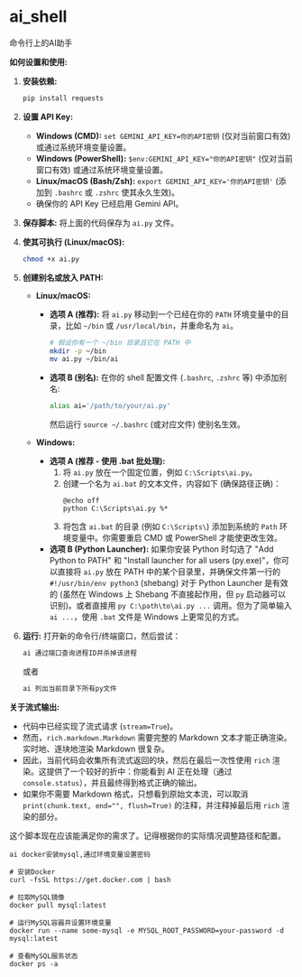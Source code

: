 # ai_shell

命令行上的AI助手


**如何设置和使用:**

1.  **安装依赖:**
    ```bash
    pip install requests
    ```

2.  **设置 API Key:**
    * **Windows (CMD):** `set GEMINI_API_KEY=你的API密钥` (仅对当前窗口有效) 或通过系统环境变量设置。
    * **Windows (PowerShell):** `$env:GEMINI_API_KEY="你的API密钥"` (仅对当前窗口有效) 或通过系统环境变量设置。
    * **Linux/macOS (Bash/Zsh):** `export GEMINI_API_KEY='你的API密钥'` (添加到 `.bashrc` 或 `.zshrc` 使其永久生效)。
    * 确保你的 API Key 已经启用 Gemini API。

3.  **保存脚本:** 将上面的代码保存为 `ai.py` 文件。

4.  **使其可执行 (Linux/macOS):**
    ```bash
    chmod +x ai.py
    ```

5.  **创建别名或放入 PATH:**
    * **Linux/macOS:**
        * **选项 A (推荐):** 将 `ai.py` 移动到一个已经在你的 `PATH` 环境变量中的目录，比如 `~/bin` 或 `/usr/local/bin`，并重命名为 `ai`。
            ```bash
            # 假设你有一个 ~/bin 目录且它在 PATH 中
            mkdir -p ~/bin
            mv ai.py ~/bin/ai
            ```
        * **选项 B (别名):** 在你的 shell 配置文件 (`.bashrc`, `.zshrc` 等) 中添加别名:
            ```bash
            alias ai='/path/to/your/ai.py'
            ```
            然后运行 `source ~/.bashrc` (或对应文件) 使别名生效。

    * **Windows:**
        * **选项 A (推荐 - 使用 .bat 批处理):**
            1.  将 `ai.py` 放在一个固定位置，例如 `C:\Scripts\ai.py`。
            2.  创建一个名为 `ai.bat` 的文本文件，内容如下 (确保路径正确)：
                ```batch
                @echo off
                python C:\Scripts\ai.py %*
                ```
            3.  将包含 `ai.bat` 的目录 (例如 `C:\Scripts\`) 添加到系统的 `Path` 环境变量中。你需要重启 CMD 或 PowerShell 才能使更改生效。
        * **选项 B (Python Launcher):** 如果你安装 Python 时勾选了 "Add Python to PATH" 和 "Install launcher for all users (py.exe)"，你可以直接将 `ai.py` 放在 PATH 中的某个目录里，并确保文件第一行的 `#!/usr/bin/env python3` (shebang) 对于 Python Launcher 是有效的 (虽然在 Windows 上 Shebang 不直接起作用，但 `py` 启动器可以识别)。或者直接用 `py C:\path\to\ai.py ...` 调用。但为了简单输入 `ai ...`，使用 `.bat` 文件是 Windows 上更常见的方式。

6.  **运行:**
    打开新的命令行/终端窗口，然后尝试：
    ```bash
    ai 通过端口查询进程ID并杀掉该进程
    ```
    或者
    ```bash
    ai 列出当前目录下所有py文件
    ```

**关于流式输出:**

* 代码中已经实现了流式请求 (`stream=True`)。
* 然而，`rich.markdown.Markdown` 需要完整的 Markdown 文本才能正确渲染。实时地、逐块地渲染 Markdown 很复杂。
* 因此，当前代码会收集所有流式返回的块，然后在最后一次性使用 `rich` 渲染。这提供了一个较好的折中：你能看到 AI 正在处理（通过 `console.status`），并且最终得到格式正确的输出。
* 如果你不需要 Markdown 格式，只想看到原始文本流，可以取消 `print(chunk.text, end="", flush=True)` 的注释，并注释掉最后用 `rich` 渲染的部分。

这个脚本现在应该能满足你的需求了。记得根据你的实际情况调整路径和配置。

```shell
ai docker安装mysql,通过环境变量设置密码
```

```shell
# 安装Docker
curl -fsSL https://get.docker.com | bash

# 拉取MySQL镜像
docker pull mysql:latest

# 运行MySQL容器并设置环境变量
docker run --name some-mysql -e MYSQL_ROOT_PASSWORD=your-password -d mysql:latest

# 查看MySQL服务状态
docker ps -a
```


